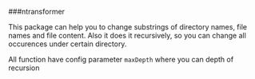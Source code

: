 ###ntransformer

This package can help you to change substrings of directory names, file names and file content. 
Also it does it recursively, so you can change all occurences under certain directory.

All function have config parameter `maxDepth` where you can depth of recursion
